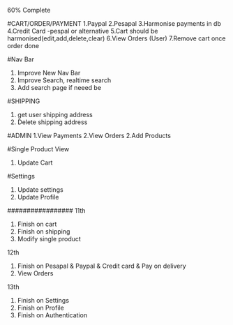 60% Complete

#CART/ORDER/PAYMENT
1.Paypal
2.Pesapal
3.Harmonise payments in db
4.Credit Card -pespal or alternative
5.Cart should be harmonised(edit,add,delete,clear) 
6.View Orders (User)
7.Remove cart once order done

#Nav Bar
1. Improve New Nav Bar
2. Improve Search, realtime search
3. Add search page if neeed be

#SHIPPING 
1. get user shipping address
2. Delete shipping address

#ADMIN
1.View Payments
2.View Orders
2.Add Products

#Single Product View
1. Update Cart


#Settings
1. Update settings
2. Update Profile


#################
11th
1. Finish on cart
2. Finish on shipping
3. Modify single product

12th
1. Finish on Pesapal & Paypal & Credit card & Pay on delivery
2. View Orders

13th
1. Finish on Settings
2. Finish on Profile
3. Finish on Authentication

